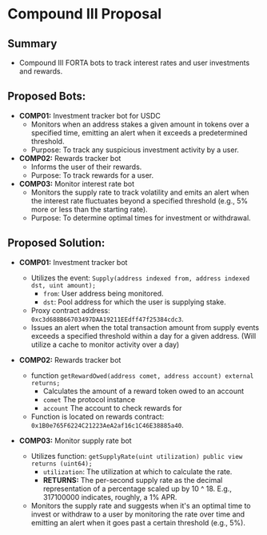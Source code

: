 # Compound III Proposal

## Summary
- Compound III FORTA bots to track interest rates and user investments and rewards.

## Proposed Bots:
- **COMP01:** Investment tracker bot for USDC
  - Monitors when an address stakes a given amount in tokens over a specified time, emitting an alert when it exceeds a predetermined threshold.
  - Purpose: To track any suspicious investment activity by a user.
- **COMP02:** Rewards tracker bot
  - Informs the user of their rewards.
  - Purpose: To track rewards for a user.
- **COMP03:** Monitor interest rate bot
  - Monitors the supply rate to track volatility and emits an alert when the interest rate fluctuates beyond a specified threshold (e.g., 5% more or less than the starting rate).
  - Purpose: To determine optimal times for investment or withdrawal.

## Proposed Solution:
- **COMP01:** Investment tracker bot
  - Utilizes the event: `Supply(address indexed from, address indexed dst, uint amount);`
    - `from`: User address being monitored.
    - `dst`: Pool address for which the user is supplying stake.
  - Proxy contract address: `0xc3d688B66703497DAA19211EEdff47f25384cdc3`.
  - Issues an alert when the total transaction amount from supply events exceeds a specified threshold within a day for a given address. (Will utilize a cache to monitor activity over a day)
- **COMP02:** Rewards tracker bot
  -  function `getRewardOwed(address comet, address account) external returns;`
     -  Calculates the amount of a reward token owed to an account
     - `comet` The protocol instance
     - `account` The account to check rewards for
  - Function is located on rewards contract: `0x1B0e765F6224C21223AeA2af16c1C46E38885a40`.
    
- **COMP03:** Monitor supply rate bot
  - Utilizes function: `getSupplyRate(uint utilization) public view returns (uint64);`
    - `utilization`: The utilization at which to calculate the rate.
    - **RETURNS:** The per-second supply rate as the decimal representation of a percentage scaled up by 10 ^ 18. E.g., 317100000 indicates, roughly, a 1% APR.
  - Monitors the supply rate and suggests when it's an optimal time to invest or withdraw to a user by monitoring the rate over time and emitting an alert when it goes past a certain threshold (e.g., 5%).

